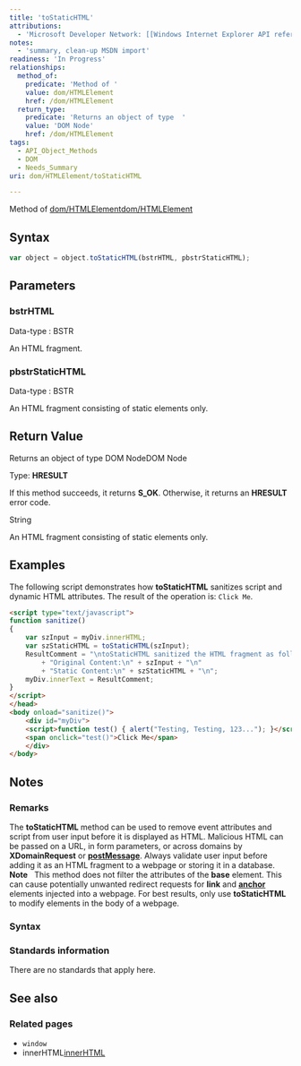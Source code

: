 ```yaml
---
title: 'toStaticHTML'
attributions:
  - 'Microsoft Developer Network: [[Windows Internet Explorer API reference](http://msdn.microsoft.com/en-us/library/ie/hh828809%28v=vs.85%29.aspx) Article]'
notes:
  - 'summary, clean-up MSDN import'
readiness: 'In Progress'
relationships:
  method_of:
    predicate: 'Method of '
    value: dom/HTMLElement
    href: /dom/HTMLElement
  return_type:
    predicate: 'Returns an object of type  '
    value: 'DOM Node'
    href: /dom/HTMLElement
tags:
  - API_Object_Methods
  - DOM
  - Needs_Summary
uri: dom/HTMLElement/toStaticHTML

---
```

Method of [dom/HTMLElement](/dom/HTMLElement)[dom/HTMLElement](/dom/HTMLElement)

## Syntax

``` js
var object = object.toStaticHTML(bstrHTML, pbstrStaticHTML);
```

## Parameters

### bstrHTML

 Data-type
:   BSTR

 An HTML fragment.

### pbstrStaticHTML

 Data-type
:   BSTR

 An HTML fragment consisting of static elements only.

## Return Value

Returns an object of type DOM NodeDOM Node

Type: **HRESULT**

If this method succeeds, it returns **S\_OK**. Otherwise, it returns an **HRESULT** error code.

String

An HTML fragment consisting of static elements only.

## Examples

The following script demonstrates how **toStaticHTML** sanitizes script and dynamic HTML attributes. The result of the operation is: `Click Me`.

``` html
<script type="text/javascript">
function sanitize()
{
    var szInput = myDiv.innerHTML;
    var szStaticHTML = toStaticHTML(szInput);
    ResultComment = "\ntoStaticHTML sanitized the HTML fragment as follows:\n"
        + "Original Content:\n" + szInput + "\n"
        + "Static Content:\n" + szStaticHTML + "\n";
    myDiv.innerText = ResultComment;
}
</script>
</head>
<body onload="sanitize()">
    <div id="myDiv">
    <script>function test() { alert("Testing, Testing, 123..."); }</script>
    <span onclick="test()">Click Me</span>
    </div>
</body>
```

## Notes

### Remarks

The **toStaticHTML** method can be used to remove event attributes and script from user input before it is displayed as HTML. Malicious HTML can be passed on a URL, in form parameters, or across domains by **XDomainRequest** or [**postMessage**](/dom/Window/postMessage). Always validate user input before adding it as an HTML fragment to a webpage or storing it in a database. **Note**   This method does not filter the attributes of the **base** element. This can cause potentially unwanted redirect requests for **link** and [**anchor**](/html/elements/a) elements injected into a webpage. For best results, only use **toStaticHTML** to modify elements in the body of a webpage.

### Syntax

### Standards information

There are no standards that apply here.

## See also

### Related pages

-   `window`
-   innerHTML[innerHTML](/dom/HTMLElement/innerHTML)
